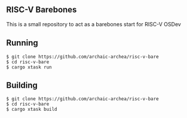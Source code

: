 ## RISC-V Barebones
This is a small repository to act as a barebones start for RISC-V OSDev

## Running
```
$ git clone https://github.com/archaic-archea/risc-v-bare
$ cd risc-v-bare
$ cargo xtask run
```
## Building
```
$ git clone https://github.com/archaic-archea/risc-v-bare
$ cd risc-v-bare
$ cargo xtask build
```
